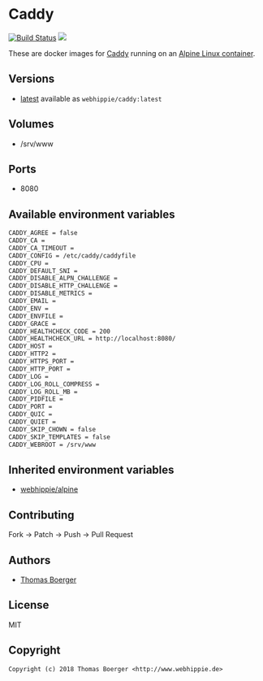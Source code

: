 # Caddy

[![Build Status](https://cloud.drone.io/api/badges/dockhippie/caddy/status.svg)](https://cloud.drone.io/dockhippie/caddy)
[![](https://images.microbadger.com/badges/image/webhippie/caddy.svg)](https://microbadger.com/images/webhippie/caddy "Get your own image badge on microbadger.com")

These are docker images for [Caddy](https://caddyserver.com) running on an [Alpine Linux container](https://registry.hub.docker.com/u/webhippie/alpine/).


## Versions

* [latest](./latest) available as `webhippie/caddy:latest`


## Volumes

* /srv/www


## Ports

* 8080


## Available environment variables

```bash
CADDY_AGREE = false
CADDY_CA =
CADDY_CA_TIMEOUT =
CADDY_CONFIG = /etc/caddy/caddyfile
CADDY_CPU =
CADDY_DEFAULT_SNI =
CADDY_DISABLE_ALPN_CHALLENGE =
CADDY_DISABLE_HTTP_CHALLENGE =
CADDY_DISABLE_METRICS =
CADDY_EMAIL =
CADDY_ENV =
CADDY_ENVFILE =
CADDY_GRACE =
CADDY_HEALTHCHECK_CODE = 200
CADDY_HEALTHCHECK_URL = http://localhost:8080/
CADDY_HOST =
CADDY_HTTP2 =
CADDY_HTTPS_PORT =
CADDY_HTTP_PORT =
CADDY_LOG =
CADDY_LOG_ROLL_COMPRESS =
CADDY_LOG_ROLL_MB =
CADDY_PIDFILE =
CADDY_PORT =
CADDY_QUIC =
CADDY_QUIET =
CADDY_SKIP_CHOWN = false
CADDY_SKIP_TEMPLATES = false
CADDY_WEBROOT = /srv/www
```


## Inherited environment variables

* [webhippie/alpine](https://github.com/dockhippie/alpine#available-environment-variables)


## Contributing

Fork -> Patch -> Push -> Pull Request


## Authors

* [Thomas Boerger](https://github.com/tboerger)


## License

MIT


## Copyright

```
Copyright (c) 2018 Thomas Boerger <http://www.webhippie.de>
```
